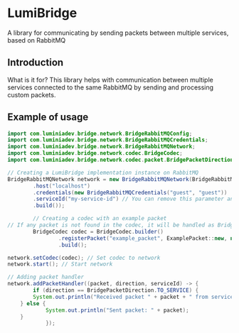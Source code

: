 # LumiBridge
A library for communicating by sending packets between multiple services, based on RabbitMQ

## Introduction
What is it for? This library helps with communication between multiple services connected to the same RabbitMQ by sending and processing custom packets.

## Example of usage
```java
import com.luminiadev.bridge.network.BridgeRabbitMQConfig;
import com.luminiadev.bridge.network.BridgeRabbitMQCredentials;
import com.luminiadev.bridge.network.BridgeRabbitMQNetwork;
import com.luminiadev.bridge.network.codec.BridgeCodec;
import com.luminiadev.bridge.network.codec.packet.BridgePacketDirection;

// Creating a LumiBridge implementation instance on RabbitMQ
BridgeRabbitMQNetwork network = new BridgeRabbitMQNetwork(BridgeRabbitMQConfig.builder()
        .host("localhost")
        .credentials(new BridgeRabbitMQCredentials("guest", "guest"))
        .serviceId("my-service-id") // You can remove this parameter and the id will be generated automatically
        .build());

        // Creating a codec with an example packet
// If any packet is not found in the codec, it will be handled as BridgeUnknownPacket.
        BridgeCodec codec = BridgeCodec.builder()
                .registerPacket("example_packet", ExamplePacket::new, new ExamplePacketSerializer())
                .build();

network.setCodec(codec); // Set codec to network
network.start(); // Start network

// Adding packet handler
network.addPacketHandler((packet, direction, serviceId) -> {
        if (direction == BridgePacketDirection.TO_SERVICE) {
        System.out.println("Received packet " + packet + " from service " + serviceId);
    } else {
            System.out.println("Sent packet: " + packet);
    }
            });
```
